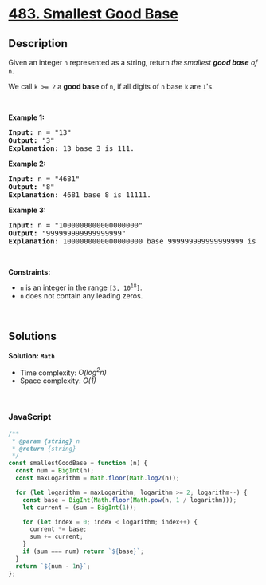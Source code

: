 # [483. Smallest Good Base](https://leetcode.com/problems/smallest-good-base)

## Description

<div class="elfjS" data-track-load="description_content"><p>Given an integer <code>n</code> represented as a string, return <em>the smallest <strong>good base</strong> of</em> <code>n</code>.</p>

<p>We call <code>k &gt;= 2</code> a <strong>good base</strong> of <code>n</code>, if all digits of <code>n</code> base <code>k</code> are <code>1</code>'s.</p>

<p>&nbsp;</p>
<p><strong class="example">Example 1:</strong></p>

<pre><strong>Input:</strong> n = "13"
<strong>Output:</strong> "3"
<strong>Explanation:</strong> 13 base 3 is 111.
</pre>

<p><strong class="example">Example 2:</strong></p>

<pre><strong>Input:</strong> n = "4681"
<strong>Output:</strong> "8"
<strong>Explanation:</strong> 4681 base 8 is 11111.
</pre>

<p><strong class="example">Example 3:</strong></p>

<pre><strong>Input:</strong> n = "1000000000000000000"
<strong>Output:</strong> "999999999999999999"
<strong>Explanation:</strong> 1000000000000000000 base 999999999999999999 is 11.
</pre>

<p>&nbsp;</p>
<p><strong>Constraints:</strong></p>

<ul>
	<li><code>n</code> is an integer in the range <code>[3, 10<sup>18</sup>]</code>.</li>
	<li><code>n</code> does not contain any leading zeros.</li>
</ul>
</div>

<p>&nbsp;</p>

## Solutions

**Solution: `Math`**

- Time complexity: <em>O(log<sup>2</sup>n)</em>
- Space complexity: <em>O(1)</em>

<p>&nbsp;</p>

### **JavaScript**

```js
/**
 * @param {string} n
 * @return {string}
 */
const smallestGoodBase = function (n) {
  const num = BigInt(n);
  const maxLogarithm = Math.floor(Math.log2(n));

  for (let logarithm = maxLogarithm; logarithm >= 2; logarithm--) {
    const base = BigInt(Math.floor(Math.pow(n, 1 / logarithm)));
    let current = (sum = BigInt(1));

    for (let index = 0; index < logarithm; index++) {
      current *= base;
      sum += current;
    }
    if (sum === num) return `${base}`;
  }
  return `${num - 1n}`;
};
```
